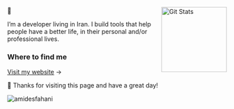 <a href="https://github.com/amidesfahani"><img alt="Git Stats" src="https://github-readme-stats.vercel.app/api?username=amidesfahani&show_icons=true" align="right" height="150" /></a>

🖖

I’m a developer living in Iran. I build tools that help people have a better life, in their personal and/or professional lives.

### Where to find me

[Visit my website](https://amidesfahani.ir/) →

👏 Thanks for visiting this page and have a great day!

<p><img align="center" src="https://github-readme-streak-stats.herokuapp.com/?user=amidesfahani&" alt="amidesfahani" /></p>
